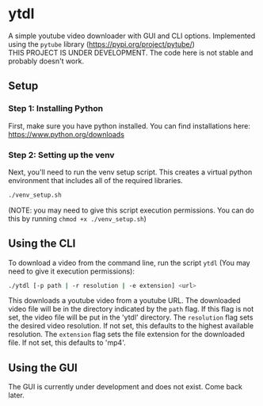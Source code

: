 # ytdl

A simple youtube video downloader with GUI and CLI options. Implemented using the `pytube` library (https://pypi.org/project/pytube/) \
THIS PROJECT IS UNDER DEVELOPMENT. The code here is not stable and probably doesn't work.

## Setup

### Step 1: Installing Python

First, make sure you have python installed. You can find installations here: https://www.python.org/downloads

### Step 2: Setting up the venv

Next, you'll need to run the venv setup script. This creates a virtual python environment that includes all of the required libraries.
```bash
./venv_setup.sh
```
(NOTE: you may need to give this script execution permissions. You can do this by running `chmod +x ./venv_setup.sh`)

## Using the CLI

To download a video from the command line, run the script `ytdl` (You may need to give it execution permissions):
```bash
./ytdl [-p path | -r resolution | -e extension] <url>
```
This downloads a youtube video from a youtube URL. The downloaded video file will be in the directory indicated by the `path` flag. If this flag is not set, the video file will be put in the 'ytdl' directory. The `resolution` flag sets the desired video resolution. If not set, this defaults to the highest available resolution. The `extension` flag sets the file extension for the downloaded file. If not set, this defaults to 'mp4'. 

## Using the GUI

The GUI is currently under development and does not exist. Come back later.
